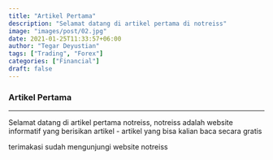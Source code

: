 ```yaml
---
title: "Artikel Pertama"
description: "Selamat datang di artikel pertama di notreiss"
image: "images/post/02.jpg"
date: 2021-01-25T11:33:57+06:00
author: "Tegar Deyustian"
tags: ["Trading", "Forex"]
categories: ["Financial"]
draft: false
---
```



### Artikel Pertama
<hr>

Selamat datang di artikel pertama notreiss, notreiss adalah website informatif yang berisikan artikel - artikel yang bisa kalian baca secara gratis

terimakasi sudah mengunjungi website notreiss 